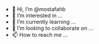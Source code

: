 - 👋 Hi, I’m @mostafahb
- 👀 I’m interested in ...
- 🌱 I’m currently learning ...
- 💞️ I’m looking to collaborate on ...
- 📫 How to reach me ...

<!---
mostafahb/mostafahb is a ✨ special ✨ repository because its `README.md` (this file) appears on your GitHub profile.
You can click the Preview link to take a look at your changes.
--->
